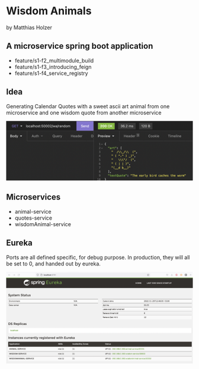 # Wisdom Animals
by Matthias Holzer

## A microservice spring boot application
* feature/s1-f2_multimodule_build
* feature/s1-f3_introducing_feign
* feature/s1-f4_service_registry

## Idea
Generating Calendar Quotes with a sweet ascii 
art animal from one microservice and one wisdom
quote from another microservice

![random.png](screenshots/random.png)

## Microservices
* animal-service 
* quotes-service
* wisdomAnimal-service

## Eureka
Ports are all defined specific, for debug purpose. 
In production, they will all be set to 0, and handed 
out by eureka.

![eureka.png](screenshots/eureka.png)